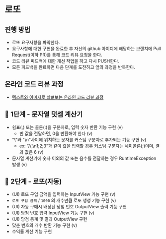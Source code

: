 # 로또

## 진행 방법

* 로또 요구사항을 파악한다.
* 요구사항에 대한 구현을 완료한 후 자신의 github 아이디에 해당하는 브랜치에 Pull Request(이하 PR)를 통해 코드 리뷰 요청을 한다.
* 코드 리뷰 피드백에 대한 개선 작업을 하고 다시 PUSH한다.
* 모든 피드백을 완료하면 다음 단계를 도전하고 앞의 과정을 반복한다.

## 온라인 코드 리뷰 과정

* [텍스트와 이미지로 살펴보는 온라인 코드 리뷰 과정](https://github.com/next-step/nextstep-docs/tree/master/codereview)

## 🚀 1단계 - 문자열 덧셈 계산기

- 쉼표(,) 또는 콜론(:)을 구분자로, 입력 숫자 반환 기능 구현 (v)
    - 빈 값을 전달하면, 0을 반환해야 한다 (v)
- "\\"와 "\n"사이에 위치하는 문자를 커스텀 구분자로 추가되는 기능 구현 (v)
    - ex: “//;\n1;2;3”과 같이 값을 입력할 경우 커스텀 구분자는 세미콜론(;)이며, 결과 값은 6 (v)
- 문자열 계산기에 숫자 이외의 값 또는 음수를 전달하는 경우 RuntimeException 발생 (v)

## 🚀 2단계 - 로또(자동)

- (UI) 로또 구입 금액을 입력하는 InputView 기능 구현 (v)
- `로또 구입 금액` / `1000` 의 개수만큼 로또 생성 기능 구현 (v)
- (UI) 자동 구매시 배정된 당첨 번호 OutputView 출력 기능 구현
- (UI) 당첨 번호 입력 InputView 기능 구현 (v)
- (UI) 당첨 통계 및 결과 OutputView 구현
- 맞춘 번호의 개수 반환 기능 구현 (v)
- 수익률 계산 기능 구현